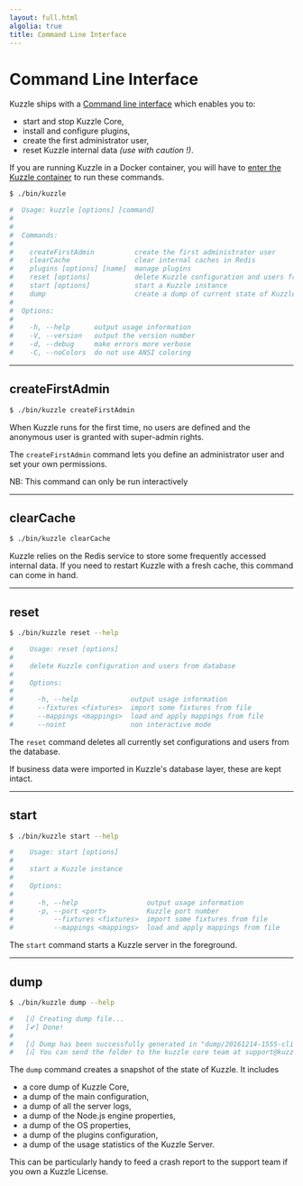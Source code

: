 ```yaml
---
layout: full.html
algolia: true
title: Command Line Interface
---
```


# Command Line Interface

Kuzzle ships with a [Command line interface](https://en.wikipedia.org/wiki/Command-line_interface) which enables you to:

* start and stop Kuzzle Core,
* install and configure plugins,
* create the first administrator user,
* reset Kuzzle internal data _(use with caution !)_.

<aside class="warning">
If you are running Kuzzle in a Docker container, you will have to <a href="https://docs.docker.com/engine/reference/commandline/exec/">enter the Kuzzle container</a> to run these commands.
</aside>

```bash
$ ./bin/kuzzle

#  Usage: kuzzle [options] [command]
#
#
#  Commands:
#
#    createFirstAdmin          create the first administrator user
#    clearCache                clear internal caches in Redis
#    plugins [options] [name]  manage plugins
#    reset [options]           delete Kuzzle configuration and users from database
#    start [options]           start a Kuzzle instance
#    dump                      create a dump of current state of Kuzzle
#
#  Options:
#
#    -h, --help      output usage information
#    -V, --version   output the version number
#    -d, --debug     make errors more verbose
#    -C, --noColors  do not use ANSI coloring

```

---

## createFirstAdmin

```bash
$ ./bin/kuzzle createFirstAdmin
```

When Kuzzle runs for the first time, no users are defined and the anonymous user is granted with super-admin rights.

The `createFirstAdmin` command lets you define an administrator user and set your own permissions.

<aside class="notice">NB: This command can only be run interactively</aside>

---

## clearCache

```bash
$ ./bin/kuzzle clearCache
```

Kuzzle relies on the Redis service to store some frequently accessed internal data. If you need to restart Kuzzle with a fresh cache, this command can come in hand.

---

## reset

```bash
$ ./bin/kuzzle reset --help

#    Usage: reset [options]
#
#    delete Kuzzle configuration and users from database
#
#    Options:
#
#      -h, --help             output usage information
#      --fixtures <fixtures>  import some fixtures from file
#      --mappings <mappings>  load and apply mappings from file
#      --noint                non interactive mode
```

The `reset` command deletes all currently set configurations and users from the database.

If business data were imported in Kuzzle's database layer, these are kept intact.

---

## start

```bash
$ ./bin/kuzzle start --help

#    Usage: start [options]
#
#    start a Kuzzle instance
#
#    Options:
#
#      -h, --help                 output usage information
#      -p, --port <port>          Kuzzle port number
#          --fixtures <fixtures>  import some fixtures from file
#          --mappings <mappings>  load and apply mappings from file
```

The `start` command starts a Kuzzle server in the foreground.

---

## dump

```bash
$ ./bin/kuzzle dump --help

#   [ℹ] Creating dump file...
#   [✔] Done!
#   
#   [ℹ] Dump has been successfully generated in "dump/20161214-1555-cli" folder
#   [ℹ] You can send the folder to the kuzzle core team at support@kuzzle.io
```

The `dump` command creates a snapshot of the state of Kuzzle. It includes
* a core dump of Kuzzle Core,
* a dump of the main configuration,
* a dump of all the server logs,
* a dump of the Node.js engine properties,
* a dump of the OS properties,
* a dump of the plugins configuration,
* a dump of the usage statistics of the Kuzzle Server.

This can be particularly handy to feed a crash report to the support team if you own a Kuzzle License.

